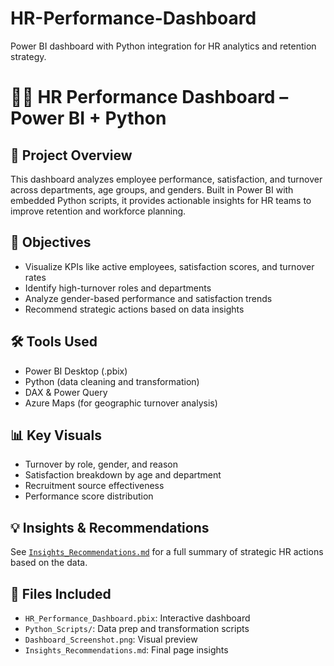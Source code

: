 # HR-Performance-Dashboard
Power BI dashboard with Python integration for HR analytics and retention strategy.
# 🧑‍💼 HR Performance Dashboard – Power BI + Python

## 📌 Project Overview
This dashboard analyzes employee performance, satisfaction, and turnover across departments, age groups, and genders. Built in Power BI with embedded Python scripts, it provides actionable insights for HR teams to improve retention and workforce planning.

## 🎯 Objectives
- Visualize KPIs like active employees, satisfaction scores, and turnover rates
- Identify high-turnover roles and departments
- Analyze gender-based performance and satisfaction trends
- Recommend strategic actions based on data insights

## 🛠 Tools Used
- Power BI Desktop (.pbix)
- Python (data cleaning and transformation)
- DAX & Power Query
- Azure Maps (for geographic turnover analysis)

## 📊 Key Visuals
- Turnover by role, gender, and reason
- Satisfaction breakdown by age and department
- Recruitment source effectiveness
- Performance score distribution

## 💡 Insights & Recommendations
See [`Insights_Recommendations.md`](Insights_Recommendations.md) for a full summary of strategic HR actions based on the data.

## 📁 Files Included
- `HR_Performance_Dashboard.pbix`: Interactive dashboard
- `Python_Scripts/`: Data prep and transformation scripts
- `Dashboard_Screenshot.png`: Visual preview
- `Insights_Recommendations.md`: Final page insights
